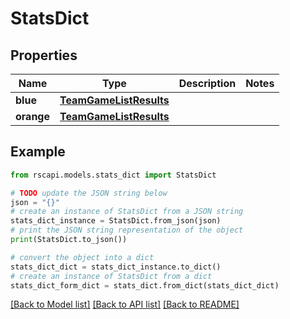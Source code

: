 # StatsDict


## Properties

Name | Type | Description | Notes
------------ | ------------- | ------------- | -------------
**blue** | [**TeamGameListResults**](TeamGameListResults.md) |  | 
**orange** | [**TeamGameListResults**](TeamGameListResults.md) |  | 

## Example

```python
from rscapi.models.stats_dict import StatsDict

# TODO update the JSON string below
json = "{}"
# create an instance of StatsDict from a JSON string
stats_dict_instance = StatsDict.from_json(json)
# print the JSON string representation of the object
print(StatsDict.to_json())

# convert the object into a dict
stats_dict_dict = stats_dict_instance.to_dict()
# create an instance of StatsDict from a dict
stats_dict_form_dict = stats_dict.from_dict(stats_dict_dict)
```
[[Back to Model list]](../README.md#documentation-for-models) [[Back to API list]](../README.md#documentation-for-api-endpoints) [[Back to README]](../README.md)


